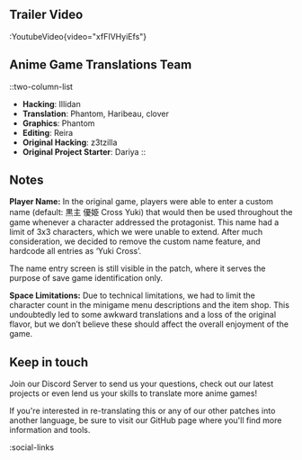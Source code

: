 ## Trailer Video
:YoutubeVideo{video="xfFIVHyiEfs"}

## Anime Game Translations Team
::two-column-list
- **Hacking**: Illidan
- **Translation**: Phantom, Haribeau, clover
- **Graphics**: Phantom
- **Editing**: Reira
- **Original Hacking**: z3tzilla
- **Original Project Starter**: Dariya
::

## Notes
**Player Name:**
In the original game, players were able to enter a custom name (default: 黒主 優姫 Cross Yuki) that would then be used throughout the game whenever a character addressed the protagonist. This name had a limit of 3x3 characters, which we were unable to extend. After much consideration, we decided to remove the custom name feature, and hardcode all entries as ‘Yuki Cross’.

The name entry screen is still visible in the patch, where it serves the purpose of save game identification only.

**Space Limitations:**
Due to technical limitations, we had to limit the character count in the minigame menu descriptions and the item shop. This undoubtedly led to some awkward translations and a loss of the original flavor, but we don’t believe these should affect the overall enjoyment of the game.


## Keep in touch
Join our Discord Server to send us your questions, check out our latest projects or even lend us your skills to translate more anime games!

If you're interested in re-translating this or any of our other patches into another language, be sure to visit our GitHub page where you'll find more information and tools.

<!-- Social media, Discord and blog buttons -->
:social-links